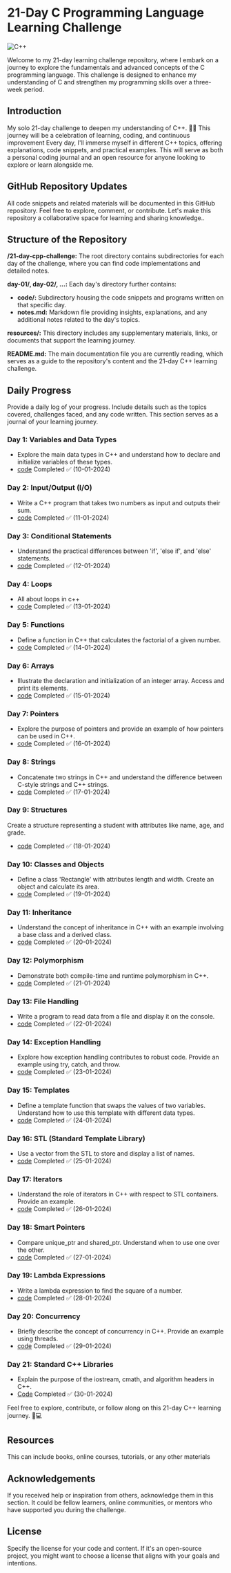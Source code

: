 
# 21-Day C Programming Language Learning Challenge

![C++](./cpp%20banner.jpg)

Welcome to my 21-day learning challenge repository, where I embark on a journey to explore the fundamentals and advanced concepts of the C programming language. This challenge is designed to enhance my understanding of C and strengthen my programming skills over a three-week period.

## Introduction

My solo 21-day challenge to deepen my understanding of C++. 🚀💡 This journey will be a celebration of learning, coding, and continuous improvement
Every day, I'll immerse myself in different C++ topics, offering explanations, code snippets, and practical examples. This will serve as both a personal coding journal and an open resource for anyone looking to explore or learn alongside me.

## GitHub Repository Updates

All code snippets and related materials will be documented in this GitHub repository. Feel free to explore, comment, or contribute. Let's make this repository a collaborative space for learning and sharing knowledge..


## Structure of the Repository
**/21-day-cpp-challenge:** The root directory contains subdirectories for each day of the challenge, where you can find code implementations and detailed notes.

**day-01/, day-02/, ...:** Each day's directory further contains:

- **code/:** Subdirectory housing the code snippets and programs written on that specific day.
- **notes.md:** Markdown file providing insights, explanations, and any additional notes related to the day's topics.
  
**resources/:** This directory includes any supplementary materials, links, or documents that support the learning journey.

**README.md:** The main documentation file you are currently reading, which serves as a guide to the repository's content and the 21-day C++ learning challenge.


## Daily Progress

Provide a daily log of your progress. Include details such as the topics covered, challenges faced, and any code written. This section serves as a journal of your learning journey.

### Day 1: Variables and Data Types
- Explore the main data types in C++ and understand how to declare and initialize variables of these types.
- [code](https://github.com/Xensen008/21_days_cpp_series/blob/main/Day%201/notes.md) Completed ✅ (10-01-2024)
### Day 2: Input/Output (I/O)
- Write a C++ program that takes two numbers as input and outputs their sum.
- [code](https://github.com/Xensen008/21_days_cpp_series/blob/main/Day%202/notes.md) Completed ✅ (11-01-2024)
### Day 3: Conditional Statements
- Understand the practical differences between 'if', 'else if', and 'else' statements.
- [code](https://github.com/Xensen008/21_days_cpp_series/blob/main/Day%203/notes.md) Completed ✅ (12-01-2024)
### Day 4: Loops
- All about loops in c++
- [code](https://github.com/Xensen008/21_days_cpp_series/blob/main/Day%204/notes.md) Completed ✅ (13-01-2024)
### Day 5: Functions
- Define a function in C++ that calculates the factorial of a given number.
- [code](https://github.com/Xensen008/21_days_cpp_series/blob/main/Day%205/notes.md) Completed ✅ (14-01-2024)
### Day 6: Arrays
- Illustrate the declaration and initialization of an integer array. Access and print its elements.
- [code](https://github.com/Xensen008/21_days_cpp_series/blob/main/Day%206/notes.md) Completed ✅ (15-01-2024)
### Day 7: Pointers
- Explore the purpose of pointers and provide an example of how pointers can be used in C++.
- [code](https://github.com/Xensen008/21_days_cpp_series/blob/main/Day%207/notes.md) Completed ✅ (16-01-2024)
### Day 8: Strings
- Concatenate two strings in C++ and understand the difference between C-style strings and C++ strings.
- [code](https://github.com/Xensen008/21_days_cpp_series/blob/main/Day%208/notes.md) Completed ✅ (17-01-2024)
### Day 9: Structures
Create a structure representing a student with attributes like name, age, and grade.
- [code](https://github.com/Xensen008/21_days_cpp_series/blob/main/Day%209/notes.md) Completed ✅ (18-01-2024)
### Day 10: Classes and Objects
- Define a class 'Rectangle' with attributes length and width. Create an object and calculate its area.
- [code](https://github.com/Xensen008/21_days_cpp_series/blob/main/Day%2010/notes.md) Completed ✅ (19-01-2024)
### Day 11: Inheritance
- Understand the concept of inheritance in C++ with an example involving a base class and a derived class.
- [code](https://github.com/Xensen008/21_days_cpp_series/blob/main/Day%2011/notes.md) Completed ✅ (20-01-2024)
### Day 12: Polymorphism
- Demonstrate both compile-time and runtime polymorphism in C++.
- [code](https://github.com/Xensen008/21_days_cpp_series/blob/main/Day%2012/notes.md) Completed ✅ (21-01-2024)
### Day 13: File Handling
- Write a program to read data from a file and display it on the console.
- [code](https://github.com/Xensen008/21_days_cpp_series/blob/main/Day%2013/notes.md) Completed ✅ (22-01-2024)
### Day 14: Exception Handling
- Explore how exception handling contributes to robust code. Provide an example using try, catch, and throw.
- [code](https://github.com/Xensen008/21_days_cpp_series/blob/main/Day%2014/notes.md) Completed ✅ (23-01-2024)
### Day 15: Templates
- Define a template function that swaps the values of two variables. Understand how to use this template with different data types.
- [code](https://github.com/Xensen008/21_days_cpp_series/blob/main/Day%2015/notes.md) Completed ✅ (24-01-2024)
### Day 16: STL (Standard Template Library)
- Use a vector from the STL to store and display a list of names.
- [code](https://github.com/Xensen008/21_days_cpp_series/blob/main/Day%2016/notes.md) Completed ✅ (25-01-2024)
### Day 17: Iterators
- Understand the role of iterators in C++ with respect to STL containers. Provide an example.
- [code](https://github.com/Xensen008/21_days_cpp_series/blob/main/Day%2017/notes.md) Completed ✅ (26-01-2024)
### Day 18: Smart Pointers
- Compare unique_ptr and shared_ptr. Understand when to use one over the other.
- [code](https://github.com/Xensen008/21_days_cpp_series/blob/main/Day%2018/notes.md) Completed ✅ (27-01-2024)
### Day 19: Lambda Expressions
- Write a lambda expression to find the square of a number.
- [code](https://github.com/Xensen008/21_days_cpp_series/blob/main/Day%2019/notes.md) Completed ✅ (28-01-2024)
### Day 20: Concurrency
- Briefly describe the concept of concurrency in C++. Provide an example using threads.
- [code](https://github.com/Xensen008/21_days_cpp_series/blob/main/Day%2020/notes.md)  Completed ✅ (29-01-2024)
### Day 21: Standard C++ Libraries
- Explain the purpose of the iostream, cmath, and algorithm headers in C++.
- [Code](https://github.com/Xensen008/21_days_cpp_series/blob/main/Day%2021/notes.md) Completed ✅ (30-01-2024)

Feel free to explore, contribute, or follow along on this 21-day C++ learning journey. 🚀💻

## Resources

This can include books, online courses, tutorials, or any other materials 


## Acknowledgements

If you received help or inspiration from others, acknowledge them in this section. It could be fellow learners, online communities, or mentors who have supported you during the challenge.

## License

Specify the license for your code and content. If it's an open-source project, you might want to choose a license that aligns with your goals and intentions.
